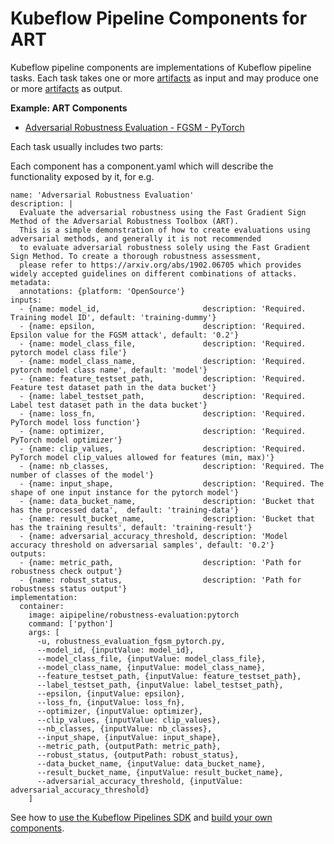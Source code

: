 # Kubeflow Pipeline Components for ART

Kubeflow pipeline components are implementations of Kubeflow pipeline tasks. Each task takes
one or more [artifacts](https://www.kubeflow.org/docs/pipelines/overview/concepts/output-artifact/)
as input and may produce one or more
[artifacts](https://www.kubeflow.org/docs/pipelines/overview/concepts/output-artifact/) as output.


**Example: ART Components**
* [Adversarial Robustness Evaluation - FGSM - PyTorch](robustness_evaluation_fgsm_pytorch)

Each task usually includes two parts:

Each component has a component.yaml which will describe the functionality exposed by it, for e.g.

```
name: 'Adversarial Robustness Evaluation'
description: |
  Evaluate the adversarial robustness using the Fast Gradient Sign Method of the Adversarial Robustness Toolbox (ART).
  This is a simple demonstration of how to create evaluations using adversarial methods, and generally it is not recommended
  to evaluate adversarial robustness solely using the Fast Gradient Sign Method. To create a thorough robustness assessment,
  please refer to https://arxiv.org/abs/1902.06705 which provides widely accepted guidelines on different combinations of attacks.
metadata:
  annotations: {platform: 'OpenSource'}
inputs:
  - {name: model_id,                       description: 'Required. Training model ID', default: 'training-dummy'}
  - {name: epsilon,                        description: 'Required. Epsilon value for the FGSM attack', default: '0.2'}
  - {name: model_class_file,               description: 'Required. pytorch model class file'}
  - {name: model_class_name,               description: 'Required. pytorch model class name', default: 'model'}
  - {name: feature_testset_path,           description: 'Required. Feature test dataset path in the data bucket'}
  - {name: label_testset_path,             description: 'Required. Label test dataset path in the data bucket'}
  - {name: loss_fn,                        description: 'Required. PyTorch model loss function'}
  - {name: optimizer,                      description: 'Required. PyTorch model optimizer'}
  - {name: clip_values,                    description: 'Required. PyTorch model clip_values allowed for features (min, max)'}
  - {name: nb_classes,                     description: 'Required. The number of classes of the model'}
  - {name: input_shape,                    description: 'Required. The shape of one input instance for the pytorch model'}
  - {name: data_bucket_name,               description: 'Bucket that has the processed data',  default: 'training-data'}
  - {name: result_bucket_name,             description: 'Bucket that has the training results', default: 'training-result'}
  - {name: adversarial_accuracy_threshold, description: 'Model accuracy threshold on adversarial samples', default: '0.2'}
outputs:
  - {name: metric_path,                    description: 'Path for robustness check output'}
  - {name: robust_status,                  description: 'Path for robustness status output'}
implementation:
  container:
    image: aipipeline/robustness-evaluation:pytorch
    command: ['python']
    args: [
      -u, robustness_evaluation_fgsm_pytorch.py,
      --model_id, {inputValue: model_id},
      --model_class_file, {inputValue: model_class_file},
      --model_class_name, {inputValue: model_class_name},
      --feature_testset_path, {inputValue: feature_testset_path},
      --label_testset_path, {inputValue: label_testset_path},
      --epsilon, {inputValue: epsilon},
      --loss_fn, {inputValue: loss_fn},
      --optimizer, {inputValue: optimizer},
      --clip_values, {inputValue: clip_values},
      --nb_classes, {inputValue: nb_classes},
      --input_shape, {inputValue: input_shape},
      --metric_path, {outputPath: metric_path},
      --robust_status, {outputPath: robust_status},
      --data_bucket_name, {inputValue: data_bucket_name},
      --result_bucket_name, {inputValue: result_bucket_name},
      --adversarial_accuracy_threshold, {inputValue: adversarial_accuracy_threshold}
    ]
```

See how to [use the Kubeflow Pipelines SDK](https://www.kubeflow.org/docs/pipelines/sdk/sdk-overview/)
and [build your own components](https://www.kubeflow.org/docs/pipelines/sdk/build-component/).
